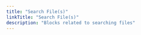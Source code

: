 ```yaml
---
title: "Search File(s)"
linkTitle: "Search File(s)"
description: "Blocks related to searching files"
---
```

